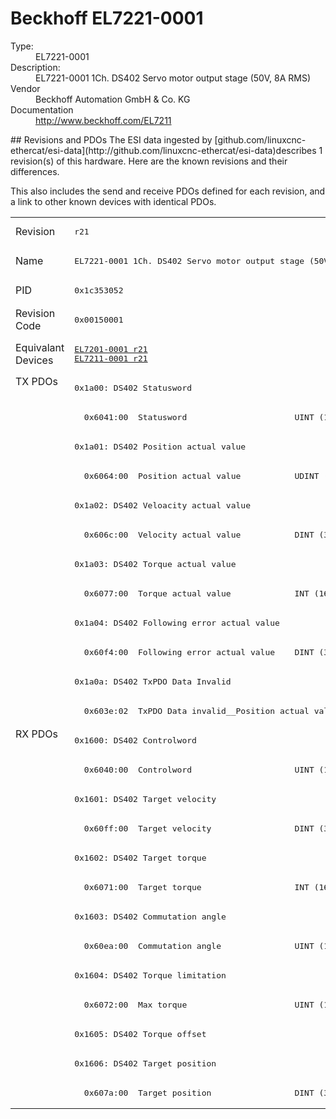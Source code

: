 #  Beckhoff EL7221-0001

<dl>
  <dt>Type:</dt><dd>EL7221-0001</dd>
  <dt>Description:</dt><dd>EL7221-0001 1Ch. DS402 Servo motor output stage (50V, 8A RMS)</dd>
  <dt>Vendor</dt><dd>Beckhoff Automation GmbH & Co. KG</dd>
  <dt>Documentation</dt><dd><a href="http://www.beckhoff.com/EL7211">http://www.beckhoff.com/EL7211</a></dd>
</dl>
## Revisions and PDOs
The ESI data ingested by [github.com/linuxcnc-ethercat/esi-data](http://github.com/linuxcnc-ethercat/esi-data)describes 1 revision(s) of this hardware.  Here are the known revisions and their differences.

This also includes the send and receive PDOs defined for each revision, and a link to other known devices with identical PDOs.

<table>
<tr >
<td class="first">Revision</td>
<td ><pre>r21</pre></td>
</tr>
<tr >
<td class="first">Name</td>
<td ><pre>EL7221-0001 1Ch. DS402 Servo motor output stage (50V, 8A RMS)</pre></td>
</tr>
<tr >
<td class="first">PID</td>
<td ><pre>0x1c353052</pre></td>
</tr>
<tr >
<td class="first">Revision Code</td>
<td ><pre>0x00150001</pre></td>
</tr>
<tr >
<td class="first">Equivalant Devices</td>
<td ><pre><a href="EL7201-0001">EL7201-0001 r21</a><br/><a href="EL7211-0001">EL7211-0001 r21</a></pre></td>
</tr>
<tr class="txpdo pdosection">
<td class="first" rowspan=12 valign=top>TX PDOs</td>
<td><pre>0x1a00: DS402 Statusword</pre></td>
<td></td>
</tr>
<tr class="txpdo">
<td ><pre>  0x6041:00  Statusword                      UINT (16 bits)</pre></td>
</tr>
<tr class="txpdo pdosection">
<td ><pre>0x1a01: DS402 Position actual value</pre></td>
</tr>
<tr class="txpdo">
<td ><pre>  0x6064:00  Position actual value           UDINT (32 bits)</pre></td>
</tr>
<tr class="txpdo pdosection">
<td ><pre>0x1a02: DS402 Veloacity actual value</pre></td>
</tr>
<tr class="txpdo">
<td ><pre>  0x606c:00  Velocity actual value           DINT (32 bits)</pre></td>
</tr>
<tr class="txpdo pdosection">
<td ><pre>0x1a03: DS402 Torque actual value</pre></td>
</tr>
<tr class="txpdo">
<td ><pre>  0x6077:00  Torque actual value             INT (16 bits)</pre></td>
</tr>
<tr class="txpdo pdosection">
<td ><pre>0x1a04: DS402 Following error actual value</pre></td>
</tr>
<tr class="txpdo">
<td ><pre>  0x60f4:00  Following error actual value    DINT (32 bits)</pre></td>
</tr>
<tr class="txpdo pdosection">
<td ><pre>0x1a0a: DS402 TxPDO Data Invalid</pre></td>
</tr>
<tr class="txpdo">
<td ><pre>  0x603e:02  TxPDO Data invalid__Position actual value  BOOL</pre></td>
</tr>
<tr class="rxpdo pdosection">
<td class="first" rowspan=13 valign=top>RX PDOs</td>
<td><pre>0x1600: DS402 Controlword</pre></td>
<td></td>
</tr>
<tr class="rxpdo">
<td ><pre>  0x6040:00  Controlword                     UINT (16 bits)</pre></td>
</tr>
<tr class="rxpdo pdosection">
<td ><pre>0x1601: DS402 Target velocity</pre></td>
</tr>
<tr class="rxpdo">
<td ><pre>  0x60ff:00  Target velocity                 DINT (32 bits)</pre></td>
</tr>
<tr class="rxpdo pdosection">
<td ><pre>0x1602: DS402 Target torque</pre></td>
</tr>
<tr class="rxpdo">
<td ><pre>  0x6071:00  Target torque                   INT (16 bits)</pre></td>
</tr>
<tr class="rxpdo pdosection">
<td ><pre>0x1603: DS402 Commutation angle</pre></td>
</tr>
<tr class="rxpdo">
<td ><pre>  0x60ea:00  Commutation angle               UINT (16 bits)</pre></td>
</tr>
<tr class="rxpdo pdosection">
<td ><pre>0x1604: DS402 Torque limitation</pre></td>
</tr>
<tr class="rxpdo">
<td ><pre>  0x6072:00  Max torque                      UINT (16 bits)</pre></td>
</tr>
<tr class="rxpdo pdosection">
<td ><pre>0x1605: DS402 Torque offset</pre></td>
</tr>
<tr class="rxpdo pdosection">
<td ><pre>0x1606: DS402 Target position</pre></td>
</tr>
<tr class="rxpdo">
<td ><pre>  0x607a:00  Target position                 DINT (32 bits)</pre></td>
</tr>
</table>
